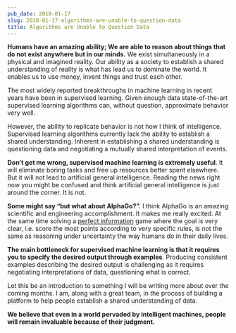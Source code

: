 ```yaml
---
pub_date: 2018-01-17
slug: 2018-01-17-algorithms-are-unable-to-question-data
title: Algorithms are Unable to Question Data
---
```


**Humans have an amazing ability; We are able to reason about things that do not exist anywhere but in our minds.**  We
exist simultaneously in a physical and imagined reality. Our ability as a society to establish a shared understanding of
reality is what has lead us to dominate the world. It enables us to use money, invent things and trust each other.

The most widely reported breakthroughs in machine learning in recent years have been in supervised learning. Given
enough data state-of-the-art supervised learning algorithms can, without question, approximate behavior very well.

However, the ability to replicate behavior is not how I think of intelligence. Supervised learning algorithms currently
lack the ability to establish a shared understanding. Inherent in establishing a shared understanding is questioning
data and negotiating a mutually shared interpretation of events.

**Don’t get me wrong, supervised machine learning is extremely useful**. It will eliminate boring tasks and free up
resources better spent elsewhere. But it will not lead to artificial general intelligence. Reading the news right now
you might be confused and think artificial general intelligence is just around the corner. It is not.

**Some might say “but what about AlphaGo?”.**  I think AlphaGo is an amazing scientific and engineering accomplishment.
It makes me really excited. At the same time solving
a [perfect information](https://en.wikipedia.org/wiki/Perfect_information) game where the goal is very clear, i.e. score
the most points according to very specific rules, is not the same as reasoning under uncertainty the way humans do in
their daily lives.

**The main bottleneck for supervised machine learning is that it requires you to specify the desired output through
examples**. Producing consistent examples describing the desired output is challenging as it requires negotiating
interpretations of data, questioning what is correct.

Let this be an introduction to something I will be writing more about over the coming months. I am, along with a great
team, in the process of building a platform to help people establish a shared understanding of data.

**We believe that even in a world pervaded by intelligent machines, people will remain invaluable because of their
judgment.**